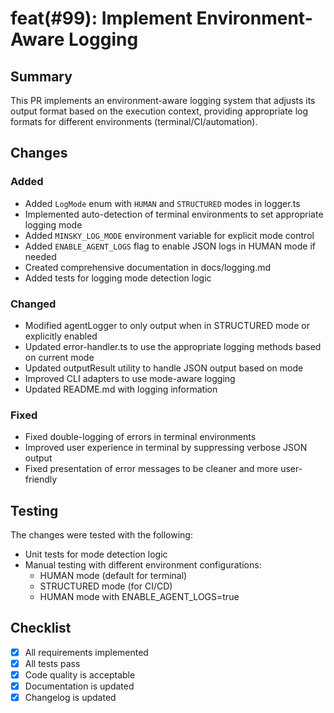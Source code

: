 # feat(#99): Implement Environment-Aware Logging

## Summary

This PR implements an environment-aware logging system that adjusts its output format based on the execution context, providing appropriate log formats for different environments (terminal/CI/automation).

## Changes

### Added

- Added `LogMode` enum with `HUMAN` and `STRUCTURED` modes in logger.ts
- Implemented auto-detection of terminal environments to set appropriate logging mode
- Added `MINSKY_LOG_MODE` environment variable for explicit mode control
- Added `ENABLE_AGENT_LOGS` flag to enable JSON logs in HUMAN mode if needed
- Created comprehensive documentation in docs/logging.md
- Added tests for logging mode detection logic

### Changed

- Modified agentLogger to only output when in STRUCTURED mode or explicitly enabled
- Updated error-handler.ts to use the appropriate logging methods based on current mode
- Updated outputResult utility to handle JSON output based on mode
- Improved CLI adapters to use mode-aware logging
- Updated README.md with logging information

### Fixed

- Fixed double-logging of errors in terminal environments
- Improved user experience in terminal by suppressing verbose JSON output
- Fixed presentation of error messages to be cleaner and more user-friendly

## Testing

The changes were tested with the following:

- Unit tests for mode detection logic
- Manual testing with different environment configurations:
  - HUMAN mode (default for terminal)
  - STRUCTURED mode (for CI/CD)
  - HUMAN mode with ENABLE_AGENT_LOGS=true

## Checklist

- [x] All requirements implemented
- [x] All tests pass
- [x] Code quality is acceptable
- [x] Documentation is updated
- [x] Changelog is updated
